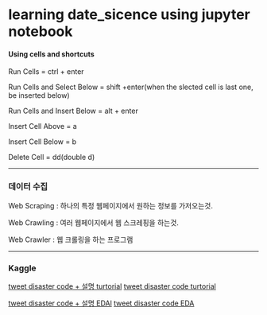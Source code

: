 # learning date_sicence using jupyter notebook

#### Using cells and shortcuts

Run Cells = ctrl + enter

Run Cells and Select Below = shift +enter(when the slected cell is last one, be inserted below)

Run Cells and Insert Below = alt + enter

Insert Cell Above = a

Insert Cell Below = b

Delete Cell = dd(double d)


---
### 데이터 수집


Web Scraping : 하나의 특정 웹페이지에서 원하는 정보를 가저오는것. 

Web Crawling : 여러 웹페이지에서 웹 스크레핑을 하는것.

Web Crawler : 웹 크롤링을 하는 프로그램


---
### Kaggle

[tweet disaster code + 설명 turtorial](https://yuminee.github.io/2020/11/23/kaggle/tweet_disater/)
[tweet disaster code turtorial](https://github.com/yuminee/data_sicence/blob/master/kaggle/tweet_disaster/tweet_disater_Turtorial.py)


[tweet disaster code + 설명 EDAl](https://yuminee.github.io/2020/11/28/kaggle/tweet_disaster_EDA/)
[tweet disaster code EDA](https://github.com/yuminee/data_sicence/blob/master/kaggle/tweet_disaster/tweet_disaster_EDA.py)


